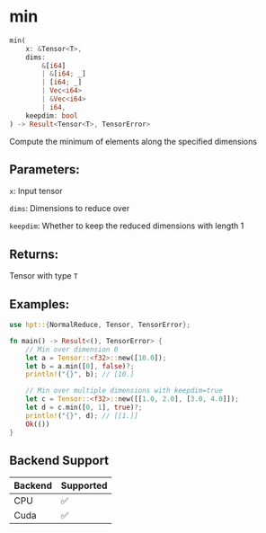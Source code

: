 # min
```rust
min(
    x: &Tensor<T>, 
    dims: 
        &[i64]
        | &[i64; _]
        | [i64; _] 
        | Vec<i64> 
        | &Vec<i64>
        | i64, 
    keepdim: bool
) -> Result<Tensor<T>, TensorError>
```
Compute the minimum of elements along the specified dimensions

## Parameters:
`x`: Input tensor

`dims`: Dimensions to reduce over

`keepdim`: Whether to keep the reduced dimensions with length 1

## Returns:
Tensor with type `T`

## Examples:
```rust
use hpt::{NormalReduce, Tensor, TensorError};

fn main() -> Result<(), TensorError> {
    // Min over dimension 0
    let a = Tensor::<f32>::new([10.0]);
    let b = a.min([0], false)?;
    println!("{}", b); // [10.]

    // Min over multiple dimensions with keepdim=true
    let c = Tensor::<f32>::new([[1.0, 2.0], [3.0, 4.0]]);
    let d = c.min([0, 1], true)?;
    println!("{}", d); // [[1.]]
    Ok(())
}
```
## Backend Support
| Backend | Supported |
|---------|-----------|
| CPU     | ✅         |
| Cuda    | ✅        |